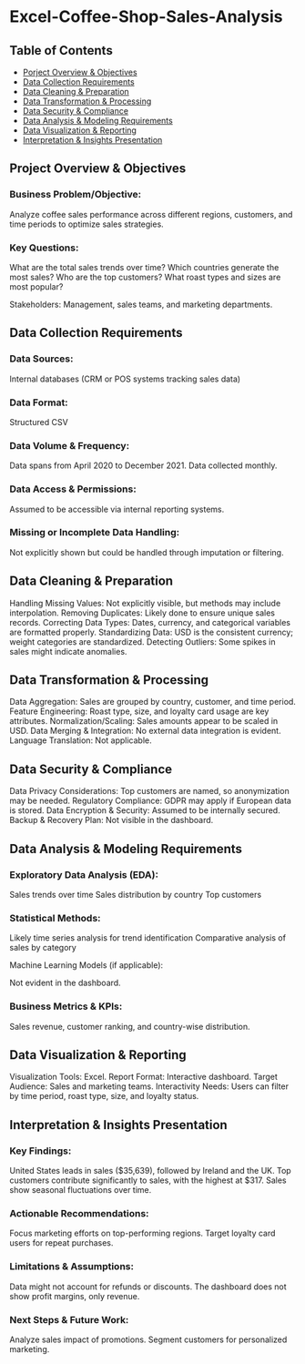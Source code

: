 # Excel-Coffee-Shop-Sales-Analysis

## Table of Contents
- [Porject Overview & Objectives](https://github.com/XBarc16/Data-Analyst-Portfolio/blob/main/Project/Excel%20Projects/Excel%20Coffee%20Shop%20Sales%20Dashboard/Readme.md#Project-Overview--Objectives)
- [Data Collection Requirements](https://github.com/XBarc16/Data-Analyst-Portfolio/blob/main/Project/Excel%20Projects/Excel%20Coffee%20Shop%20Sales%20Dashboard/Readme.md#Data-Collection-Requirements)
- [Data Cleaning & Preparation](https://github.com/XBarc16/Data-Analyst-Portfolio/blob/main/Project/Excel%20Projects/Excel%20Coffee%20Shop%20Sales%20Dashboard/Readme.md#Data-Cleaning--Preparation)
- [Data Transformation & Processing](https://github.com/XBarc16/Data-Analyst-Portfolio/blob/main/Project/Excel%20Projects/Excel%20Coffee%20Shop%20Sales%20Dashboard/Readme.md#Data-Transformation--Processing)
- [Data Security & Compliance](https://github.com/XBarc16/Data-Analyst-Portfolio/edit/blob/Project/Excel%20Projects/Excel%20Coffee%20Shop%20Sales%20Dashboard/Readme.md#Data-Security--Compliance)
- [Data Analysis & Modeling Requirements](https://github.com/XBarc16/Data-Analyst-Portfolio/blob/main/Project/Excel%20Projects/Excel%20Coffee%20Shop%20Sales%20Dashboard/Readme.md#Data-Analysis--Modeling-Requirements) 
- [Data Visualization & Reporting](https://github.com/XBarc16/Data-Analyst-Portfolio/blob/main/Project/Excel%20Projects/Excel%20Coffee%20Shop%20Sales%20Dashboard/Readme.md#Data-Visualization--Reporting)
- [Interpretation & Insights Presentation](https://github.com/XBarc16/Data-Analyst-Portfolio/blob/main/Project/Excel%20Projects/Excel%20Coffee%20Shop%20Sales%20Dashboard/Readme.md#Interpretation--Insights-Presentation)



## Project Overview & Objectives

### Business Problem/Objective:

Analyze coffee sales performance across different regions, customers, and time periods to optimize sales strategies.

### Key Questions:

What are the total sales trends over time?
Which countries generate the most sales?
Who are the top customers?
What roast types and sizes are most popular?

Stakeholders: Management, sales teams, and marketing departments.

## Data Collection Requirements

### Data Sources:

Internal databases (CRM or POS systems tracking sales data)

### Data Format:

Structured CSV

### Data Volume & Frequency:

Data spans from April 2020 to December 2021.
Data collected monthly.

### Data Access & Permissions:

Assumed to be accessible via internal reporting systems.

### Missing or Incomplete Data Handling:

Not explicitly shown but could be handled through imputation or filtering.

## Data Cleaning & Preparation

Handling Missing Values: Not explicitly visible, but methods may include interpolation.
Removing Duplicates: Likely done to ensure unique sales records.
Correcting Data Types: Dates, currency, and categorical variables are formatted properly.
Standardizing Data: USD is the consistent currency; weight categories are standardized.
Detecting Outliers: Some spikes in sales might indicate anomalies.

## Data Transformation & Processing

Data Aggregation: Sales are grouped by country, customer, and time period.
Feature Engineering: Roast type, size, and loyalty card usage are key attributes.
Normalization/Scaling: Sales amounts appear to be scaled in USD.
Data Merging & Integration: No external data integration is evident.
Language Translation: Not applicable.

## Data Security & Compliance

Data Privacy Considerations: Top customers are named, so anonymization may be needed.
Regulatory Compliance: GDPR may apply if European data is stored.
Data Encryption & Security: Assumed to be internally secured.
Backup & Recovery Plan: Not visible in the dashboard.

## Data Analysis & Modeling Requirements

### Exploratory Data Analysis (EDA):

Sales trends over time
Sales distribution by country
Top customers

### Statistical Methods:

Likely time series analysis for trend identification
Comparative analysis of sales by category

Machine Learning Models (if applicable):

Not evident in the dashboard.

### Business Metrics & KPIs:

Sales revenue, customer ranking, and country-wise distribution.

## Data Visualization & Reporting

Visualization Tools: Excel.
Report Format: Interactive dashboard.
Target Audience: Sales and marketing teams.
Interactivity Needs: Users can filter by time period, roast type, size, and loyalty status.

## Interpretation & Insights Presentation

### Key Findings:

United States leads in sales ($35,639), followed by Ireland and the UK.
Top customers contribute significantly to sales, with the highest at $317.
Sales show seasonal fluctuations over time.

### Actionable Recommendations:

Focus marketing efforts on top-performing regions.
Target loyalty card users for repeat purchases.

### Limitations & Assumptions:

Data might not account for refunds or discounts.
The dashboard does not show profit margins, only revenue.

### Next Steps & Future Work:

Analyze sales impact of promotions.
Segment customers for personalized marketing.
